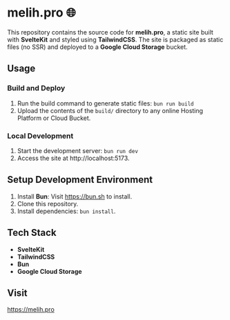 # melih.pro 🌐  

This repository contains the source code for **melih.pro**, a static site built with **SvelteKit** and styled using **TailwindCSS**. The site is packaged as static files (no SSR) and deployed to a **Google Cloud Storage** bucket.  

## Usage  
### Build and Deploy  
1. Run the build command to generate static files: `bun run build`  
2. Upload the contents of the `build/` directory to any online Hosting Platform or Cloud Bucket.  

### Local Development  
1. Start the development server: `bun run dev`  
2. Access the site at http://localhost:5173.  

## Setup Development Environment  
1. Install **Bun**: Visit https://bun.sh to install.  
2. Clone this repository.
3. Install dependencies: `bun install`.

## Tech Stack  
- **SvelteKit**  
- **TailwindCSS**  
- **Bun**  
- **Google Cloud Storage**  

## Visit  
https://melih.pro  
